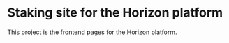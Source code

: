 # Staking site for the Horizon platform

This project is the frontend pages for the Horizon platform.
